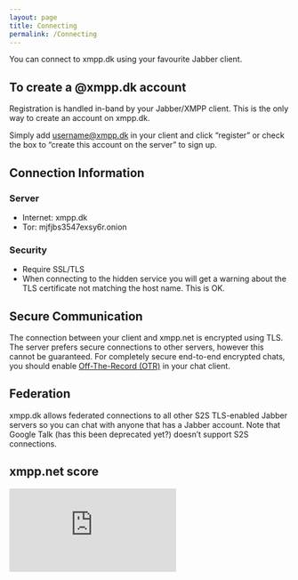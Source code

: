 ```yaml
---
layout: page
title: Connecting
permalink: /Connecting
---
```

You can connect to xmpp.dk using your favourite Jabber client.

## To create a @xmpp.dk account
Registration is handled in-band by your Jabber/XMPP client. This is the only way to create an account on xmpp.dk.  
  
Simply add username@xmpp.dk in your client and click “register” or check the box to “create this account on the server” to sign up.

## Connection Information

### Server

* Internet: xmpp.dk
* Tor: mjfjbs3547exsy6r.onion

### Security

* Require SSL/TLS
* When connecting to the hidden service you will get a warning about the TLS certificate not matching the host name. This is OK.

## Secure Communication
The connection between your client and xmpp.net is encrypted using TLS. The server prefers secure connections to other servers, however this cannot be guaranteed. For completely secure end-to-end encrypted chats, you should enable [Off-The-Record (OTR)][off-the-record] in your chat client. 

## Federation
xmpp.dk allows federated connections to all other S2S TLS-enabled Jabber servers so you can chat with anyone that has a Jabber account. Note that Google Talk (has this been deprecated yet?) doesn’t support S2S connections.

## xmpp.net score
[![xmpp.net_score](https://xmpp.net/badge.php?domain=xmpp.dk)][xmpp.net]

[off-the-record]: https://otr.cypherpunks.ca/
[xmpp.net]: https://xmpp.net/result.php?domain=xmpp.dk&type=client